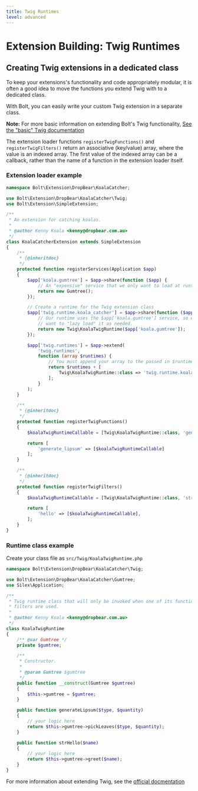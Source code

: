 ```yaml
---
title: Twig Runtimes
level: advanced
---
```

Extension Building: Twig Runtimes
=================================

Creating Twig extensions in a dedicated class
---------------------------------------------

To keep your extensions's functionality and code appropriately modular, it is
often a good idea to move the functions you extend Twig with to a dedicated
class.

With Bolt, you can easily write your custom Twig extension in a separate class.

<p class="note"><strong>Note:</strong> For more basic information on extending
Bolt's Twig functionality, <a href="../basics/twig">
See the "basic" Twig documentation</a></p>

The extension loader functions `registerTwigFunctions()` and `registerTwigFilters()`
return an associative (key/value) array, where the value is an indexed array. The
first value of the indexed array can be a callback, rather than the name of a
function in the extension loader itself.


### Extension loader example

```php
namespace Bolt\Extension\DropBear\KoalaCatcher;

use Bolt\Extension\DropBear\KoalaCatcher\Twig;
use Bolt\Extension\SimpleExtension;

/**
 * An extension for catching koalas.
 *
 * @author Kenny Koala <kenny@dropbear.com.au>
 */
class KoalaCatcherExtension extends SimpleExtension
{
    /**
     * {@inheritdoc}
     */
    protected function registerServices(Application $app)
    {
        $app['koala.gumtree'] = $app->share(function ($app) {
            // An "expensive" service that we only want to load at runtime when needed!
            return new Gumtree();
        });

        // Create a runtime for the Twig extension class
        $app['twig.runtime.koala_catcher'] = $app->share(function ($app) {
            // Our runtime uses the $app['koala.gumtree'] service, so we
            // want to "lazy load" it as needed.
            return new Twig\KoalaTwigRuntime($app['koala.gumtree']);
        });

        $app['twig.runtimes'] = $app->extend(
            'twig.runtimes',
            function (array $runtimes) {
                // You must append your array to the passed in $runtimes array and return it
                return $runtimes + [
                    Twig\KoalaTwigRuntime::class => 'twig.runtime.koala_catcher',
                ];
            }
        );
    }

    /**
     * {@inheritdoc}
     */
    protected function registerTwigFunctions()
    {
        $koalaTwigRuntimeCallable = [Twig\KoalaTwigRuntime::class, 'generateLipsum'];

        return [
            'generate_lipsum' => [$koalaTwigRuntimeCallable]
        ];
    }

    /**
     * {@inheritdoc}
     */
    protected function registerTwigFilters()
    {
        $koalaTwigRuntimeCallable = [Twig\KoalaTwigRuntime::class, 'strHello'];

        return [
            'hello' => [$koalaTwigRuntimeCallable],
        ];
    }
}
```

### Runtime class example

Create your class file as `src/Twig/KoalaTwigRuntime.php`

```php
namespace Bolt\Extension\DropBear\KoalaCatcher\Twig;

use Bolt\Extension\DropBear\KoalaCatcher\Gumtree;
use Silex\Application;

/**
 * Twig runtime class that will only be invoked when one of its functions or
 * filters are used.
 *
 * @author Kenny Koala <kenny@dropbear.com.au>
 */
class KoalaTwigRuntime
{
    /** @var Gumtree */
    private $gumtree;

    /**
     * Constructor.
     *
     * @param Gumtree $gumtree
     */
    public function __construct(Gumtree $gumtree)
    {
        $this->gumtree = $gumtree;
    }

    public function generateLipsum($type, $quantity)
    {
        // your logic here
        return $this->gumtree->pickLeaves($type, $quantity);
    }

    public function strHello($name)
    {
        // your logic here
        return $this->gumtree->greet($name);
    }
}
```

For more information about extending Twig, see the
[official docmentation](https://twig.sensiolabs.org/doc/1.x/advanced.html)
